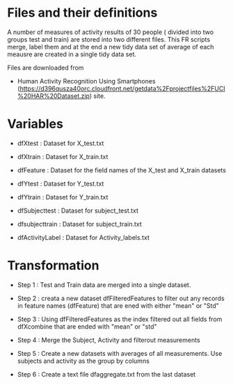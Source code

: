 # Files and their definitions

A number of measures of activity results of 30 people ( divided into two groups test and train) are stored into two different files. This FR scripts merge, label them and at the end a new tidy data set of average of each meausre are created in a single tidy data set. 

Files are downloaded from 
* Human Activity Recognition Using Smartphones (https://d396qusza40orc.cloudfront.net/getdata%2Fprojectfiles%2FUCI%20HAR%20Dataset.zip) site.

# Variables


* dfXtest  : Dataset for X_test.txt
* dfXtrain : Dataset for X_train.txt

* dfFeature : Dataset for the field names of the X_test and X_train datasets

* dfYtest  : Dataset for Y_test.txt
* dfYtrain : Dataset for Y_train.txt

* dfSubjecttest  : Dataset for subject_test.txt
* dfsubjecttrain : Dataset for subject_train.txt

* dfActivityLabel  : Dataset for Activity_labels.txt

# Transformation

* Step 1 : Test and Train data are merged into a single dataset.
* Step 2 : creata a new dataset dfFilteredFeatures to filter out any records in feature names (dfFeature) that are ened with either "mean" or "Std" 
* Step 3 : Using dfFilteredFeatures as the index filtered out all fields from dfXcombine that are ended with "mean" or "std"

* Step 4 : Merge the Subject, Activity and filterout measurements
* Step 5 : Create a new datasets with averages of all measurements. Use subjects and activity as the group by columns
* Step 6 : Create a text file dfaggregate.txt from the last dataset

